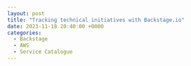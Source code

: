 ```yaml
---
layout: post
title: "Tracking technical initiatives with Backstage.io"
date: 2023-11-18 20:40:00 +0000
categories:
  - Backstage
  - AWS
  - Service Catalogue
---
```



